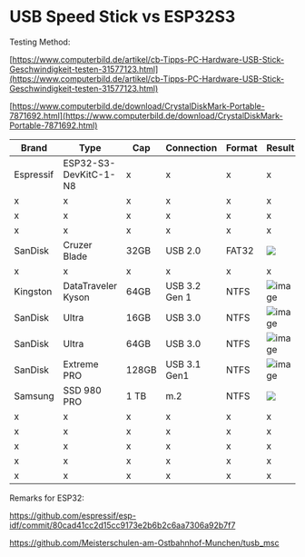 # USB Speed Stick vs ESP32S3

Testing Method:

[https://www.computerbild.de/artikel/cb-Tipps-PC-Hardware-USB-Stick-Geschwindigkeit-testen-31577123.html](https://www.computerbild.de/artikel/cb-Tipps-PC-Hardware-USB-Stick-Geschwindigkeit-testen-31577123.html)

[https://www.computerbild.de/download/CrystalDiskMark-Portable-7871692.html](https://www.computerbild.de/download/CrystalDiskMark-Portable-7871692.html)

| Brand | Type | Cap | Connection | Format | Result |
| --- | --- | --- | --- | --- | --- |
| Espressif | ESP32-S3-DevKitC-1-N8 | x | x | x | x |
| x | x | x | x | x | x |
| x | x | x | x | x | x |
| x | x | x | x | x | x |
| SanDisk | Cruzer Blade | 32GB | USB 2.0 | FAT32 | ![](https://user-images.githubusercontent.com/69573151/217361551-c1eeb290-a683-4d8e-937c-d75ce4a8fdfb.png) |
| x | x | x | x | x | x |
| Kingston | DataTraveler Kyson | 64GB  | USB 3.2 Gen 1 | NTFS | ![image](https://user-images.githubusercontent.com/69573151/217365357-f2d0cc65-95f3-4e5a-ab97-9f621efd84c2.png) |
| SanDisk | Ultra | 16GB | USB 3.0 | NTFS | ![image](https://user-images.githubusercontent.com/69573151/217365982-93300e5c-2db2-4073-9ecf-2e3bcb4a0dc5.png) |
| SanDisk | Ultra | 64GB | USB 3.0 | NTFS | ![image](https://user-images.githubusercontent.com/69573151/217366560-b7365c3b-89c3-4b82-93a8-3c736a1603e1.png)|
| SanDisk | Extreme PRO | 128GB  | USB 3.1 Gen1|  NTFS | ![image](https://user-images.githubusercontent.com/69573151/217363994-cfdff596-231f-4a60-978c-1c885d238924.png)|
| Samsung | SSD 980 PRO | 1 TB | m.2 | NTFS | ![](https://user-images.githubusercontent.com/69573151/217362259-0c7982dc-f856-4b81-9f7e-5c7207410287.png) |
| x | x | x | x | x | x |
| x | x | x | x | x | x |
| x | x | x | x | x | x |
| x | x | x | x | x | x |
| x | x | x | x | x | x |


Remarks for ESP32: 

https://github.com/espressif/esp-idf/commit/80cad41cc2d15cc9173e2b6b2c6aa7306a92b7f7

https://github.com/Meisterschulen-am-Ostbahnhof-Munchen/tusb_msc

